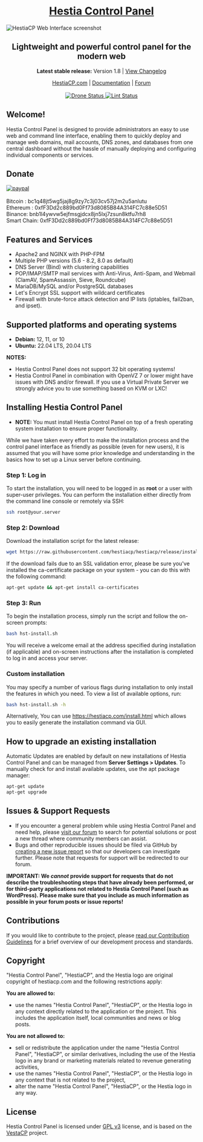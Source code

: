 <h1 align="center"><a href="https://www.hestiacp.com/">Hestia Control Panel</a></h1>

![HestiaCP Web Interface screenshot](https://storage.hestiacp.com/hestiascreen.png)

<h2 align="center">Lightweight and powerful control panel for the modern web</h2>

<p align="center"><strong>Latest stable release:</strong> Version 1.8 | <a href="https://github.com/hestiacp/hestiacp/blob/release/CHANGELOG.md">View Changelog</a></p>

<p align="center">
	<a href="https://www.hestiacp.com/">HestiaCP.com</a> |
	<a href="https://docs.hestiacp.com/">Documentation</a> |
	<a href="https://forum.hestiacp.com/">Forum</a>
	<br/><br/>
	<a href="https://drone.hestiacp.com/hestiacp/hestiacp">
		<img src="https://drone.hestiacp.com/api/badges/hestiacp/hestiacp/status.svg?ref=refs/heads/main" alt="Drone Status"/>
	</a>
	<a href="https://github.com/hestiacp/hestiacp/actions/workflows/lint.yml">
		<img src="https://github.com/hestiacp/hestiacp/actions/workflows/lint.yml/badge.svg" alt="Lint Status"/>
	</a>
</p>

## **Welcome!**

Hestia Control Panel is designed to provide administrators an easy to use web and command line interface, enabling them to quickly deploy and manage web domains, mail accounts, DNS zones, and databases from one central dashboard without the hassle of manually deploying and configuring individual components or services.

## Donate

[![paypal](https://www.paypalobjects.com/en_US/i/btn/btn_donateCC_LG.gif)](https://www.paypal.com/cgi-bin/webscr?cmd=_s-xclick&hosted_button_id=ST87LQH2CHGLA)<br /><br />
Bitcoin : bc1q48jt5wg5jaj8g9zy7c3j03cv57j2m2u5anlutu<br>
Ethereum : 0xfF3Dd2c889bd0Ff73d8085B84A314FC7c88e5D51<br>
Binance: bnb1l4ywvw5ejfmsgjdcx8jn5lxj7zsun8ktfu7rh8<br>
Smart Chain: 0xfF3Dd2c889bd0Ff73d8085B84A314FC7c88e5D51<br>

## Features and Services

- Apache2 and NGINX with PHP-FPM
- Multiple PHP versions (5.6 - 8.2, 8.0 as default)
- DNS Server (Bind) with clustering capabilities
- POP/IMAP/SMTP mail services with Anti-Virus, Anti-Spam, and Webmail (ClamAV, SpamAssassin, Sieve, Roundcube)
- MariaDB/MySQL and/or PostgreSQL databases
- Let's Encrypt SSL support with wildcard certificates
- Firewall with brute-force attack detection and IP lists (iptables, fail2ban, and ipset).

## Supported platforms and operating systems

- **Debian:** 12, 11, or 10
- **Ubuntu:** 22.04 LTS, 20.04 LTS

**NOTES:**

- Hestia Control Panel does not support 32 bit operating systems!
- Hestia Control Panel in combination with OpenVZ 7 or lower might have issues with DNS and/or firewall. If you use a Virtual Private Server we strongly advice you to use something based on KVM or LXC!

## Installing Hestia Control Panel

- **NOTE:** You must install Hestia Control Panel on top of a fresh operating system installation to ensure proper functionality.

While we have taken every effort to make the installation process and the control panel interface as friendly as possible (even for new users), it is assumed that you will have some prior knowledge and understanding in the basics how to set up a Linux server before continuing.

### Step 1: Log in

To start the installation, you will need to be logged in as **root** or a user with super-user privileges. You can perform the installation either directly from the command line console or remotely via SSH:

```bash
ssh root@your.server
```

### Step 2: Download

Download the installation script for the latest release:

```bash
wget https://raw.githubusercontent.com/hestiacp/hestiacp/release/install/hst-install.sh
```

If the download fails due to an SSL validation error, please be sure you've installed the ca-certificate package on your system - you can do this with the following command:

```bash
apt-get update && apt-get install ca-certificates
```

### Step 3: Run

To begin the installation process, simply run the script and follow the on-screen prompts:

```bash
bash hst-install.sh
```

You will receive a welcome email at the address specified during installation (if applicable) and on-screen instructions after the installation is completed to log in and access your server.

### Custom installation

You may specify a number of various flags during installation to only install the features in which you need. To view a list of available options, run:

```bash
bash hst-install.sh -h
```

Alternatively, You can use <https://hestiacp.com/install.html> which allows you to easily generate the installation command via GUI.

## How to upgrade an existing installation

Automatic Updates are enabled by default on new installations of Hestia Control Panel and can be managed from **Server Settings > Updates**. To manually check for and install available updates, use the apt package manager:

```bash
apt-get update
apt-get upgrade
```

## Issues & Support Requests

- If you encounter a general problem while using Hestia Control Panel and need help, please [visit our forum](https://forum.hestiacp.com/) to search for potential solutions or post a new thread where community members can assist.
- Bugs and other reproducible issues should be filed via GitHub by [creating a new issue report](https://github.com/hestiacp/hestiacp/issues) so that our developers can investigate further. Please note that requests for support will be redirected to our forum.

**IMPORTANT: We _cannot_ provide support for requests that do not describe the troubleshooting steps that have already been performed, or for third-party applications not related to Hestia Control Panel (such as WordPress). Please make sure that you include as much information as possible in your forum posts or issue reports!**

## Contributions

If you would like to contribute to the project, please [read our Contribution Guidelines](https://github.com/hestiacp/hestiacp/blob/release/CONTRIBUTING.md) for a brief overview of our development process and standards.

## Copyright

"Hestia Control Panel", "HestiaCP", and the Hestia logo are original copyright of hestiacp.com and the following restrictions apply:

**You are allowed to:**

- use the names "Hestia Control Panel", "HestiaCP", or the Hestia logo in any context directly related to the application or the project. This includes the application itself, local communities and news or blog posts.

**You are not allowed to:**

- sell or redistribute the application under the name "Hestia Control Panel", "HestiaCP", or similar derivatives, including the use of the Hestia logo in any brand or marketing materials related to revenue generating activities,
- use the names "Hestia Control Panel", "HestiaCP", or the Hestia logo in any context that is not related to the project,
- alter the name "Hestia Control Panel", "HestiaCP", or the Hestia logo in any way.

## License

Hestia Control Panel is licensed under [GPL v3](https://github.com/hestiacp/hestiacp/blob/release/LICENSE) license, and is based on the [VestaCP](https://vestacp.com/) project.<br>
